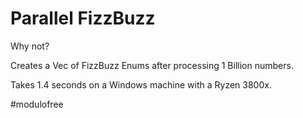 # Parallel FizzBuzz

Why not?

Creates a Vec of FizzBuzz Enums after processing 1 Billion numbers.

Takes 1.4 seconds on a Windows machine with a Ryzen 3800x.

#modulofree
